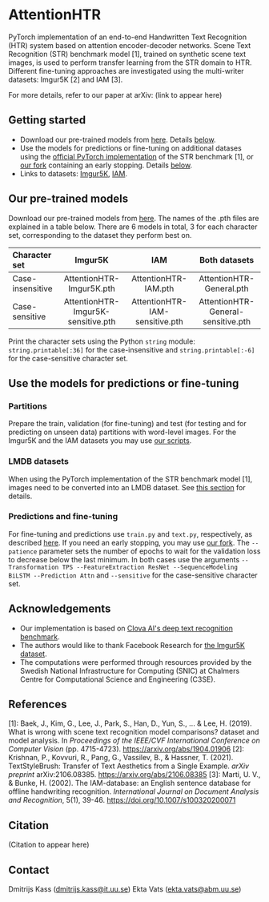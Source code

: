 # AttentionHTR

PyTorch implementation of an end-to-end Handwritten Text Recognition (HTR) system based on attention encoder-decoder networks. Scene Text Recognition (STR) benchmark model [1], trained on synthetic scene text images, is used to perform transfer learning from the STR domain to HTR. Different fine-tuning approaches are investigated using the multi-writer datasets: Imgur5K [2] and IAM [3]. 

For more details, refer to our paper at arXiv: (link to appear here)


## Getting started

* Download our pre-trained models from [here](https://drive.google.com/drive/folders/1h6edewgRUTJPzI81Mn0eSsqItnk9RMeO?usp=sharing). Details [below](#our-pre-trained-models).
* Use the models for predictions or fine-tuning on additional datases using the [official PyTorch implementation](https://github.com/clovaai/deep-text-recognition-benchmark) of the STR benchmark [1], or [our fork](https://github.com/dmitrijsk/deep-text-recognition-benchmark) containing an early stopping. Details [below](#predictions-and-fine-tuning).
* Links to datasets: [Imgur5K](https://github.com/facebookresearch/IMGUR5K-Handwriting-Dataset), [IAM](https://fki.tic.heia-fr.ch/databases/iam-handwriting-database).


## Our pre-trained models

Download our pre-trained models from [here](https://drive.google.com/drive/folders/1h6edewgRUTJPzI81Mn0eSsqItnk9RMeO?usp=sharing). The names of the .pth files are explained in a table below. There are 6 models in total, 3 for each character set, corresponding to the dataset they perform best on.


| Character set    | Imgur5K                 | IAM                 | Both datasets                 |
| :---             |     :---:               |          :---:       |          :---:             |
| Case-insensitive | AttentionHTR-Imgur5K.pth | AttentionHTR-IAM.pth | AttentionHTR-General.pth |
| Case-sensitive   | AttentionHTR-Imgur5K-sensitive.pth | AttentionHTR-IAM-sensitive.pth | AttentionHTR-General-sensitive.pth |

Print the character sets using the Python `string` module: `string.printable[:36]` for the case-insensitive and `string.printable[:-6]` for the case-sensitive character set.

## Use the models for predictions or fine-tuning

### Partitions

Prepare the train, validation (for fine-tuning) and test (for testing and for predicting on unseen data) partitions with word-level images. For the Imgur5K and the IAM datasets you may use [our scripts](https://github.com/dmitrijsk/AttentionHTR/tree/main/process-datasets).

### LMDB datasets

When using the PyTorch implementation of the STR benchmark model [1], images need to be converted into an LMDB dataset. See [this section](https://github.com/clovaai/deep-text-recognition-benchmark#when-you-need-to-train-on-your-own-dataset-or-non-latin-language-datasets) for details. 

### Predictions and fine-tuning

For fine-tuning and predictions use `train.py` and `text.py`, respectively, as described [here](https://github.com/clovaai/deep-text-recognition-benchmark#training-and-evaluation). If you need an early stopping, you may use [our fork](https://github.com/dmitrijsk/deep-text-recognition-benchmark). The `--patience` parameter sets the number of epochs to wait for the validation loss to decrease below the last minimum. In both cases use the arguments `--Transformation TPS --FeatureExtraction ResNet --SequenceModeling BiLSTM --Prediction Attn` and `--sensitive` for the case-sensitive character set.

## Acknowledgements

* Our implementation is based on [Clova AI's deep text recognition benchmark](https://github.com/clovaai/deep-text-recognition-benchmark).
* The authors would like to thank Facebook Research for [the Imgur5K dataset](https://github.com/facebookresearch/IMGUR5K-Handwriting-Dataset).
* The computations were performed through resources provided by the Swedish National Infrastructure for Computing (SNIC) at Chalmers Centre for Computational Science and Engineering (C3SE). 

## References

[1]: Baek, J., Kim, G., Lee, J., Park, S., Han, D., Yun, S., ... & Lee, H. (2019). What is wrong with scene text recognition model comparisons? dataset and model analysis. In *Proceedings of the IEEE/CVF International Conference on Computer Vision* (pp. 4715-4723). https://arxiv.org/abs/1904.01906
[2]: Krishnan, P., Kovvuri, R., Pang, G., Vassilev, B., & Hassner, T. (2021). TextStyleBrush: Transfer of Text Aesthetics from a Single Example. *arXiv preprint* arXiv:2106.08385. https://arxiv.org/abs/2106.08385
[3]: Marti, U. V., & Bunke, H. (2002). The IAM-database: an English sentence database for offline handwriting recognition. *International Journal on Document Analysis and Recognition*, 5(1), 39-46. https://doi.org/10.1007/s100320200071

## Citation

(Citation to appear here)

## Contact

Dmitrijs Kass (dmitrijs.kass@it.uu.se)
Ekta Vats (ekta.vats@abm.uu.se)
